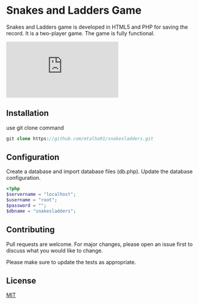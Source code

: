 # Snakes and Ladders Game

Snakes and Ladders game is developed in HTML5 and PHP for saving the record. It is a two-player game. The game is fully functional. 

![Sankes and Ladders](https://files.fm/thumb_show.php?i=gyq9bgak&view)

## Installation

use git clone command 

```php
git clone https://github.com/mtalha91/snakesladders.git
```

## Configuration

Create a database and import database files (db.php). Update the database configuration.

```php
<?php
$servername = "localhost";
$username = "root";
$password = "";
$dbname = "snakesladders";
```

## Contributing
Pull requests are welcome. For major changes, please open an issue first to discuss what you would like to change.

Please make sure to update the tests as appropriate.

## License
[MIT](https://choosealicense.com/licenses/mit/)
